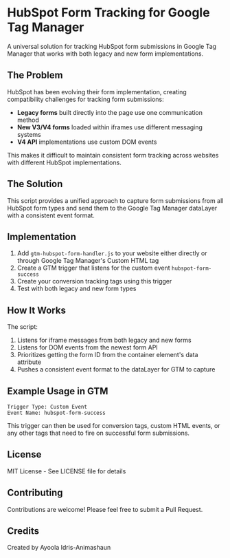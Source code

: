 # HubSpot Form Tracking for Google Tag Manager

A universal solution for tracking HubSpot form submissions in Google Tag Manager that works with both legacy and new form implementations.

## The Problem

HubSpot has been evolving their form implementation, creating compatibility challenges for tracking form submissions:

- **Legacy forms** built directly into the page use one communication method
- **New V3/V4 forms** loaded within iframes use different messaging systems
- **V4 API** implementations use custom DOM events

This makes it difficult to maintain consistent form tracking across websites with different HubSpot implementations.

## The Solution

This script provides a unified approach to capture form submissions from all HubSpot form types and send them to the Google Tag Manager dataLayer with a consistent event format.

## Implementation

1. Add `gtm-hubspot-form-handler.js` to your website either directly or through Google Tag Manager's Custom HTML tag
2. Create a GTM trigger that listens for the custom event `hubspot-form-success`
3. Create your conversion tracking tags using this trigger
4. Test with both legacy and new form types

## How It Works

The script:

1. Listens for iframe messages from both legacy and new forms
2. Listens for DOM events from the newest form API
3. Prioritizes getting the form ID from the container element's data attribute
4. Pushes a consistent event format to the dataLayer for GTM to capture

## Example Usage in GTM

```
Trigger Type: Custom Event
Event Name: hubspot-form-success
```

This trigger can then be used for conversion tags, custom HTML events, or any other tags that need to fire on successful form submissions.

## License

MIT License - See LICENSE file for details

## Contributing

Contributions are welcome! Please feel free to submit a Pull Request.

## Credits

Created by Ayoola Idris-Animashaun
